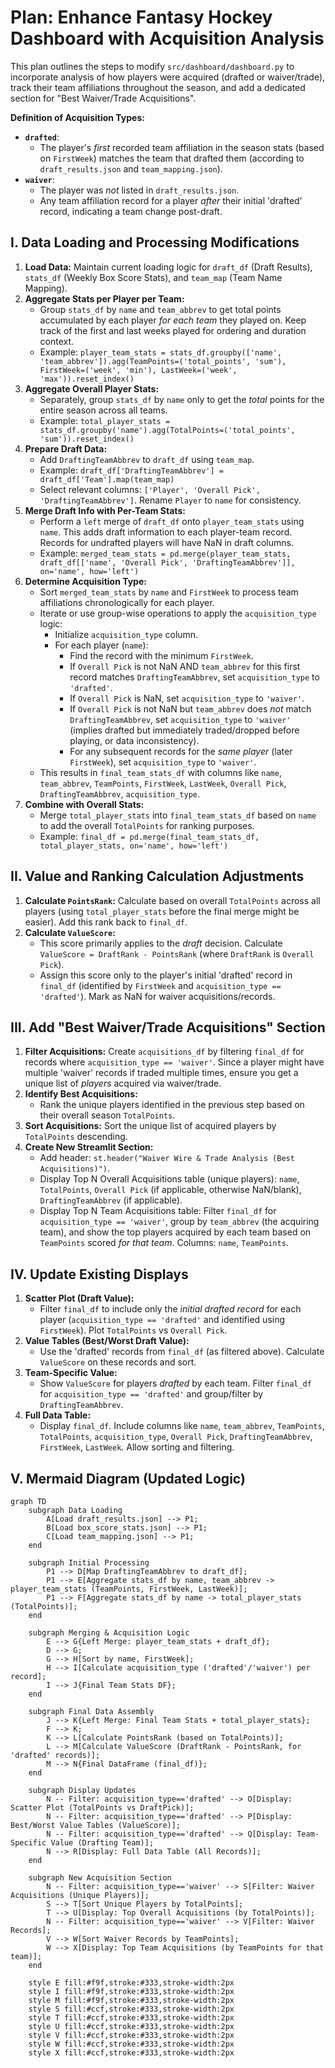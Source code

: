# Plan: Enhance Fantasy Hockey Dashboard with Acquisition Analysis

This plan outlines the steps to modify `src/dashboard/dashboard.py` to incorporate analysis of how players were acquired (drafted or waiver/trade), track their team affiliations throughout the season, and add a dedicated section for "Best Waiver/Trade Acquisitions".

**Definition of Acquisition Types:**

*   **`drafted`**:
    *   The player's *first* recorded team affiliation in the season stats (based on `FirstWeek`) matches the team that drafted them (according to `draft_results.json` and `team_mapping.json`).
*   **`waiver`**:
    *   The player was *not* listed in `draft_results.json`.
    *   Any team affiliation record for a player *after* their initial 'drafted' record, indicating a team change post-draft.

## I. Data Loading and Processing Modifications

1.  **Load Data:** Maintain current loading logic for `draft_df` (Draft Results), `stats_df` (Weekly Box Score Stats), and `team_map` (Team Name Mapping).
2.  **Aggregate Stats per Player per Team:**
    *   Group `stats_df` by `name` and `team_abbrev` to get total points accumulated by each player *for each team* they played on. Keep track of the first and last weeks played for ordering and duration context.
    *   Example: `player_team_stats = stats_df.groupby(['name', 'team_abbrev']).agg(TeamPoints=('total_points', 'sum'), FirstWeek=('week', 'min'), LastWeek=('week', 'max')).reset_index()`
3.  **Aggregate Overall Player Stats:**
    *   Separately, group `stats_df` by `name` only to get the *total* points for the entire season across all teams.
    *   Example: `total_player_stats = stats_df.groupby('name').agg(TotalPoints=('total_points', 'sum')).reset_index()`
4.  **Prepare Draft Data:**
    *   Add `DraftingTeamAbbrev` to `draft_df` using `team_map`.
    *   Example: `draft_df['DraftingTeamAbbrev'] = draft_df['Team'].map(team_map)`
    *   Select relevant columns: `['Player', 'Overall Pick', 'DraftingTeamAbbrev']`. Rename `Player` to `name` for consistency.
5.  **Merge Draft Info with Per-Team Stats:**
    *   Perform a `left` merge of `draft_df` onto `player_team_stats` using `name`. This adds draft information to each player-team record. Records for undrafted players will have NaN in draft columns.
    *   Example: `merged_team_stats = pd.merge(player_team_stats, draft_df[['name', 'Overall Pick', 'DraftingTeamAbbrev']], on='name', how='left')`
6.  **Determine Acquisition Type:**
    *   Sort `merged_team_stats` by `name` and `FirstWeek` to process team affiliations chronologically for each player.
    *   Iterate or use group-wise operations to apply the `acquisition_type` logic:
        *   Initialize `acquisition_type` column.
        *   For each player (`name`):
            *   Find the record with the minimum `FirstWeek`.
            *   If `Overall Pick` is not NaN AND `team_abbrev` for this first record matches `DraftingTeamAbbrev`, set `acquisition_type` to `'drafted'`.
            *   If `Overall Pick` is NaN, set `acquisition_type` to `'waiver'`.
            *   If `Overall Pick` is not NaN but `team_abbrev` does *not* match `DraftingTeamAbbrev`, set `acquisition_type` to `'waiver'` (implies drafted but immediately traded/dropped before playing, or data inconsistency).
            *   For any subsequent records for the *same player* (later `FirstWeek`), set `acquisition_type` to `'waiver'`.
    *   This results in `final_team_stats_df` with columns like `name`, `team_abbrev`, `TeamPoints`, `FirstWeek`, `LastWeek`, `Overall Pick`, `DraftingTeamAbbrev`, `acquisition_type`.
7.  **Combine with Overall Stats:**
    *   Merge `total_player_stats` into `final_team_stats_df` based on `name` to add the overall `TotalPoints` for ranking purposes.
    *   Example: `final_df = pd.merge(final_team_stats_df, total_player_stats, on='name', how='left')`

## II. Value and Ranking Calculation Adjustments

1.  **Calculate `PointsRank`:** Calculate based on overall `TotalPoints` across all players (using `total_player_stats` before the final merge might be easier). Add this rank back to `final_df`.
2.  **Calculate `ValueScore`:**
    *   This score primarily applies to the *draft* decision. Calculate `ValueScore = DraftRank - PointsRank` (where `DraftRank` is `Overall Pick`).
    *   Assign this score only to the player's initial 'drafted' record in `final_df` (identified by `FirstWeek` and `acquisition_type == 'drafted'`). Mark as NaN for waiver acquisitions/records.

## III. Add "Best Waiver/Trade Acquisitions" Section

1.  **Filter Acquisitions:** Create `acquisitions_df` by filtering `final_df` for records where `acquisition_type == 'waiver'`. Since a player might have multiple 'waiver' records if traded multiple times, ensure you get a unique list of *players* acquired via waiver/trade.
2.  **Identify Best Acquisitions:**
    *   Rank the unique players identified in the previous step based on their overall season `TotalPoints`.
3.  **Sort Acquisitions:** Sort the unique list of acquired players by `TotalPoints` descending.
4.  **Create New Streamlit Section:**
    *   Add header: `st.header("Waiver Wire & Trade Analysis (Best Acquisitions)")`.
    *   Display Top N Overall Acquisitions table (unique players): `name`, `TotalPoints`, `Overall Pick` (if applicable, otherwise NaN/blank), `DraftingTeamAbbrev` (if applicable).
    *   Display Top N Team Acquisitions table: Filter `final_df` for `acquisition_type == 'waiver'`, group by `team_abbrev` (the acquiring team), and show the top players acquired by each team based on `TeamPoints` scored *for that team*. Columns: `name`, `TeamPoints`.

## IV. Update Existing Displays

1.  **Scatter Plot (Draft Value):**
    *   Filter `final_df` to include only the *initial drafted record* for each player (`acquisition_type == 'drafted'` and identified using `FirstWeek`). Plot `TotalPoints` vs `Overall Pick`.
2.  **Value Tables (Best/Worst Draft Value):**
    *   Use the 'drafted' records from `final_df` (as filtered above). Calculate `ValueScore` on these records and sort.
3.  **Team-Specific Value:**
    *   Show `ValueScore` for players *drafted* by each team. Filter `final_df` for `acquisition_type == 'drafted'` and group/filter by `DraftingTeamAbbrev`.
4.  **Full Data Table:**
    *   Display `final_df`. Include columns like `name`, `team_abbrev`, `TeamPoints`, `TotalPoints`, `acquisition_type`, `Overall Pick`, `DraftingTeamAbbrev`, `FirstWeek`, `LastWeek`. Allow sorting and filtering.

## V. Mermaid Diagram (Updated Logic)

```mermaid
graph TD
    subgraph Data Loading
        A[Load draft_results.json] --> P1;
        B[Load box_score_stats.json] --> P1;
        C[Load team_mapping.json] --> P1;
    end

    subgraph Initial Processing
        P1 --> D[Map DraftingTeamAbbrev to draft_df];
        P1 --> E[Aggregate stats_df by name, team_abbrev -> player_team_stats (TeamPoints, FirstWeek, LastWeek)];
        P1 --> F[Aggregate stats_df by name -> total_player_stats (TotalPoints)];
    end

    subgraph Merging & Acquisition Logic
        E --> G{Left Merge: player_team_stats + draft_df};
        D --> G;
        G --> H[Sort by name, FirstWeek];
        H --> I[Calculate acquisition_type ('drafted'/'waiver') per record];
        I --> J{Final Team Stats DF};
    end

    subgraph Final Data Assembly
        J --> K{Left Merge: Final Team Stats + total_player_stats};
        F --> K;
        K --> L[Calculate PointsRank (based on TotalPoints)];
        L --> M[Calculate ValueScore (DraftRank - PointsRank, for 'drafted' records)];
        M --> N{Final DataFrame (final_df)};
    end

    subgraph Display Updates
        N -- Filter: acquisition_type=='drafted' --> O[Display: Scatter Plot (TotalPoints vs DraftPick)];
        N -- Filter: acquisition_type=='drafted' --> P[Display: Best/Worst Value Tables (ValueScore)];
        N -- Filter: acquisition_type=='drafted' --> Q[Display: Team-Specific Value (Drafting Team)];
        N --> R[Display: Full Data Table (All Records)];
    end

    subgraph New Acquisition Section
        N -- Filter: acquisition_type=='waiver' --> S[Filter: Waiver Acquisitions (Unique Players)];
        S --> T[Sort Unique Players by TotalPoints];
        T --> U[Display: Top Overall Acquisitions (by TotalPoints)];
        N -- Filter: acquisition_type=='waiver' --> V[Filter: Waiver Records];
        V --> W[Sort Waiver Records by TeamPoints];
        W --> X[Display: Top Team Acquisitions (by TeamPoints for that team)];
    end

    style E fill:#f9f,stroke:#333,stroke-width:2px
    style I fill:#f9f,stroke:#333,stroke-width:2px
    style M fill:#f9f,stroke:#333,stroke-width:2px
    style S fill:#ccf,stroke:#333,stroke-width:2px
    style T fill:#ccf,stroke:#333,stroke-width:2px
    style U fill:#ccf,stroke:#333,stroke-width:2px
    style V fill:#ccf,stroke:#333,stroke-width:2px
    style W fill:#ccf,stroke:#333,stroke-width:2px
    style X fill:#ccf,stroke:#333,stroke-width:2px